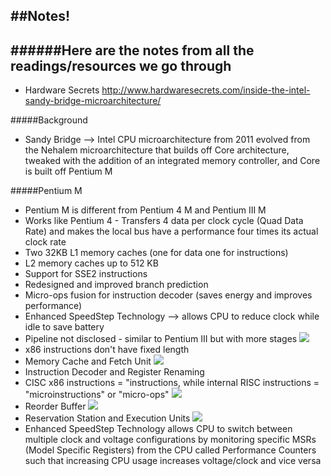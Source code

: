 ##Notes!
---
######Here are the notes from all the readings/resources we go through
---
- Hardware Secrets <http://www.hardwaresecrets.com/inside-the-intel-sandy-bridge-microarchitecture/>

#####Background
- Sandy Bridge --> Intel CPU microarchitecture from 2011 evolved from the Nehalem microarchitecture 
that builds off Core architecture, tweaked with the addition of an integrated memory controller, and
Core is built off Pentium M

#####Pentium M
- Pentium M is different from Pentium 4 M and Pentium III M
- Works like Pentium 4 - Transfers 4 data per clock cycle (Quad Data Rate) and makes the local bus have 
a performance four times its actual clock rate
- Two 32KB L1 memory caches (one for data one for instructions)
- L2 memory caches up to 512 KB
- Support for SSE2 instructions
- Redesigned and improved branch prediction
- Micro-ops fusion for instruction decoder (saves energy and improves performance)
- Enhanced SpeedStep Technology --> allows CPU to reduce clock while idle to save battery
- Pipeline not disclosed - similar to Pentium III but with more stages
![](http://www.hardwaresecrets.com/wp-content/uploads/270_011.gif)
- x86 instructions don't have fixed length
- Memory Cache and Fetch Unit
![](http://www.hardwaresecrets.com/wp-content/uploads/270_021.gif)
- Instruction Decoder and Register Renaming
- CISC x86 instructions = "instructions, while internal RISC instructions = "microinstructions" or "micro-ops"
![](http://www.hardwaresecrets.com/wp-content/uploads/270_031.gif)
- Reorder Buffer
![](http://www.hardwaresecrets.com/wp-content/uploads/270_041.gif)
- Reservation Station and Execution Units
![](http://www.hardwaresecrets.com/wp-content/uploads/270_051.gif)
- Enhanced SpeedStep Technology allows CPU to switch between multiple clock and voltage configurations by 
monitoring specific MSRs (Model Specific Registers) from the CPU called Performance Counters such that 
increasing CPU usage increases voltage/clock and vice versa

